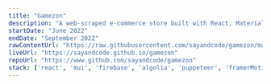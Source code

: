 ```yaml
---
title: "Gamezon"
description: "A web-scraped e-commerce store built with React, Material-UI and Firebase"
startDate: "June 2022"
endDate: "September 2022"
rawContentUrl: "https://raw.githubusercontent.com/sayandcode/gamezon/main"
liveUrl: "https://sayandcode.github.io/gamezon"
repoUrl: "https://www.github.com/sayandcode/gamezon"
stack: ['react', 'mui', 'firebase', 'algolia', 'puppeteer', 'framerMotion', 'formik', 'yup', 'dateFns',  'javascript', 'eslint', 'prettier',]
---
```

